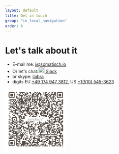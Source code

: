 ```yaml
---
layout: default
title: Get in touch
group: "in_local_navigation"
order: 6
---
```


# Let's talk about it
- E-mail me: [i@somatisch.io](mailto:i@somatisch.io)
- Or let's chat:<a href="https://somatisch.slack.com/messages/C4LJMVB7F"><img src="https://assets.brandfolder.com/ubhnmsn4/original/Slack_Mark_Web.png" width="20" height="20" /> Slack</a>
- or skype: [ilabra](skype:ilabra?chat)
-  digits EU [+49 174 947 3812](tel:0049-174-947-3812), US [+1(510) 545-3623](tel:001-510-545-3623)

<img src="/explorations/Ivan_Labra.png" height="200" width="200">
